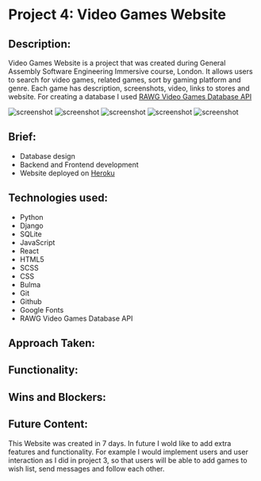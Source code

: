 # Project 4: Video Games Website

## Description:
Video Games Website is a project that was created during General Assembly Software Engineering Immersive course, London. It allows users to search for video games, related games, sort by gaming platform and genre. Each game has description, screenshots, video, links to stores and website. For creating a database I used [RAWG Video Games Database API](https://rawg.io/apidocs)

<!-- ![ezgif com-video-to-gif](https://user-images.githubusercontent.com/51081298/61522791-fb0f7580-aa0a-11e9-9d2d-e510de2a2b51.gif) -->

![screenshot](https://i.imgur.com/Sr7KxYS.png)
![screenshot](https://i.imgur.com/78r2PwQ.png)
![screenshot](https://i.imgur.com/1G3nYdL.png)
![screenshot](https://i.imgur.com/UtMTxRm.png)
![screenshot](https://i.imgur.com/5ryNXVW.png)

## Brief:
* Database design
* Backend and Frontend development
* Website deployed on [Heroku](https://project-4-videogames.herokuapp.com/)

## Technologies used:

* Python
* Django
* SQLite
* JavaScript
* React
* HTML5
* SCSS
* CSS
* Bulma
* Git
* Github
* Google Fonts
* RAWG Video Games Database API

## Approach Taken:

## Functionality:

## Wins and Blockers:

## Future Content:
This Website was created in 7 days. In future I wold like to add extra features and functionality. For example I would implement users and user interaction as I did in project 3, so that users will be able to add games to wish list, send messages and follow each other.
